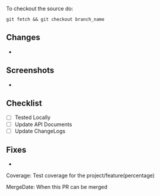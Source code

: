 To checkout the source do:
```
git fetch && git checkout branch_name
```

## Changes
  -

## Screenshots
  -

## Checklist
  - [ ] Tested Locally
  - [ ] Update API Documents
  - [ ] Update ChangeLogs

## Fixes
  -

Coverage: Test coverage for the project/feature(percentage)

MergeDate: When this PR can be merged
